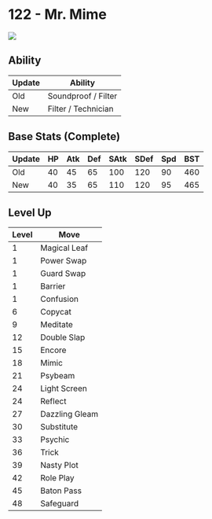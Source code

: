 # 122 - Mr. Mime
![][122]

## Ability

Update | Ability
---    | ---
Old    | Soundproof / Filter
New    | Filter / Technician

## Base Stats (Complete)

Update | HP | Atk | Def | SAtk | SDef | Spd | BST
---    | ---| --- | --- | ---  | ---  | --- | ---
Old    | 40 |  45 |  65 |  100  |  120  |  90  |  460
New    | 40 |  35 |  65 |  110  |  120  |  95  |  465

## Level Up

Level | Move
---   | ---
  1   | Magical Leaf
  1   | Power Swap
  1   | Guard Swap
  1   | Barrier
  1   | Confusion
  6   | Copycat
  9   | Meditate
 12   | Double Slap
 15   | Encore
 18   | Mimic
 21   | Psybeam
 24   | Light Screen
 24   | Reflect
 27   | Dazzling Gleam
 30   | Substitute
 33   | Psychic
 36   | Trick
 39   | Nasty Plot
 42   | Role Play
 45   | Baton Pass
 48   | Safeguard



[122]: /img/pokemon/122.png
